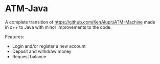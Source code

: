 # ATM-Java

A complete transition of https://github.com/KenAlupit/ATM-Machine made in c++ to Java with minor improvements to the code.

Features:
- Login and/or register a new account
- Deposit and withdraw money
- Request balance
